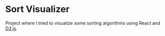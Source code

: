 # Sort Visualizer

Project where I tried to visualize some sorting algorithms using React and [D3.js](https://github.com/d3/d3).
